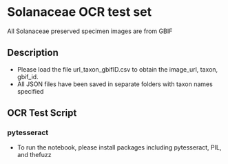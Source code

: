 # Solanaceae OCR test set

All Solanaceae preserved specimen images are from GBIF 

## Description

* Please load the file url_taxon_gbifID.csv to obtain the image_url, taxon, gbif_id.
* All JSON files have been saved in separate folders with taxon names specified

## OCR Test Script

### pytesseract

* To run the notebook, please install packages including pytesseract, PIL, and thefuzz

